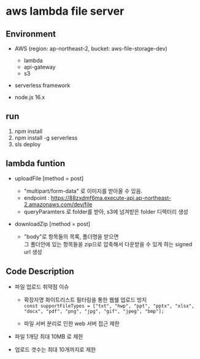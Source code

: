 # aws lambda file server

## Environment

- AWS (region: ap-northeast-2, bucket: aws-file-storage-dev)

  - lambda
  - api-gateway
  - s3

- serverless framework

- node.js 16.x

## run

1. npm install
2. npm install -g serverless
3. sls deploy

## lambda funtion

- uploadFile [method = post]

  - "multipart/form-data" 로 이미지를 받아올 수 있음.
  - endpoint : https://88zxdmf6ma.execute-api.ap-northeast-2.amazonaws.com/dev/file
  - queryParamters 로 folder를 받아, s3에 넘겨받은 folder 디렉터리 생성

- downloadZip [method = post]
  - "body"로 항목들의 목록, 폴더명을 받으면  
    그 폴더안에 있는 항목들을 zip으로 압축해서 다운받을 수 있게 하는 signed url 생성

## Code Description

- 파일 업로드 취약점 이슈

  - 확장자명 화이트리스트 필터링을 통한 웹쉘 업로드 방지  
     `const supportFileTypes = ["txt", "hwp", "ppt", "pptx", "xlsx", "docx", "pdf", "png", "jpg", "gif", "jpeg", "bmp"];`

  - 파일 서버 분리로 인한 web 서버 접근 제한

- 파일 1개당 최대 10MB 로 제한
- 업로드 갯수는 최대 10개까지로 제한
